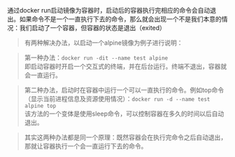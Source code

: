 通过docker run启动镜像为容器时，启动后的容器执行完相应的命令会自动退出。如果命令不是一个一直执行下去的命令，那么就会出现一个不是我们本意的情况：我们启动了一个容器，但容器的状态是退出（exited）

> 有两种解决办法，以启动一个alpine镜像为例子进行说明：

> 第一种办法：`docker run -dit --name test alpine`<br>即启动容器时开启一个交互式的终端，并在后台运行。终端不退出，容器就会一直运行。

>第二种办法，启动时在容器中运行一个可以一直执行的命令。例如top命令（显示当前进程信息及资源使用情况）：`docker run -d --name test alpine top`<br>该方法的一个变体是使用sleep命令，可以控制容器在多久的时间以后自动退出。

>其实这两种办法都是同一个原理：既然容器会在执行完命令之后自动退出，那就让容器执行一个会一直运行下去的命令。


